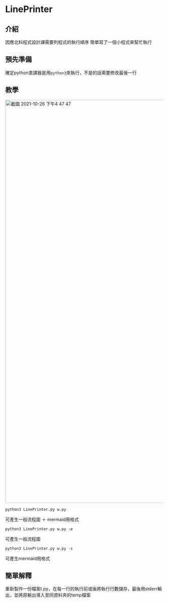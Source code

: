 # LinePrinter

## 介紹
因應北科程式設計課需要列程式的執行順序
簡單寫了一個小程式來幫忙執行

## 預先準備
確定python直譯器是用`python3`來執行，不是的話需要修改最後一行

## 教學

<img width="1280" alt="截圖 2021-10-26 下午4 47 47" src="https://user-images.githubusercontent.com/59184894/138843833-aae357d4-2fd9-44ff-9988-3b157e1c8cd3.png">

```shell
python3 LinePrinter.py w.py
```
可產生一般流程圖 ＋ mermaid用格式

```shell
python3 LinePrinter.py w.py -e
```

可產生一般流程圖

```shell
python3 LinePrinter.py w.py -s
```
可產生mermaid用格式

## 簡單解釋
重新製作一份檔案t.py，在每一行的執行前或後將執行行數儲存，最後用stderr輸出，並將原輸出導入至同資料夾的temp檔案
